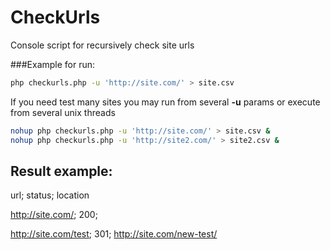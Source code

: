 # СheckUrls
Console script for recursively check site urls

###Example for run:
```sh
php checkurls.php -u 'http://site.com/' > site.csv
```
If you need test many sites you may run from several **-u** params or execute from several unix threads
```sh
nohup php checkurls.php -u 'http://site.com/' > site.csv &
nohup php checkurls.php -u 'http://site2.com/' > site2.csv &
```

## Result example:
url; status; location

http://site.com/; 200;

http://site.com/test; 301; http://site.com/new-test/
